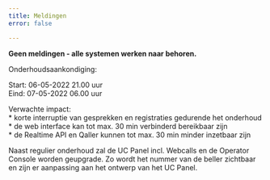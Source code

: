 ```yaml
---
title: Meldingen
error: false

---
```

**Geen meldingen - alle systemen werken naar behoren.**

Onderhoudsaankondiging: 

Start: 06-05-2022 21.00 uur   
Eind: 07-05-2022 06.00 uur

Verwachte impact:   
\* korte interruptie van gesprekken en registraties gedurende het onderhoud  
\* de web interface kan tot max. 30 min verbinderd bereikbaar zijn  
\* de Realtime API en Qaller kunnen tot max. 30 min minder inzetbaar zijn

Naast regulier onderhoud zal de UC Panel incl. Webcalls en de Operator Console worden geupgrade. Zo wordt het nummer van de beller zichtbaar en zijn er aanpassing aan het ontwerp van het UC Panel.     